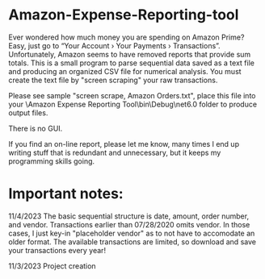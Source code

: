 # Amazon-Expense-Reporting-tool
Ever wondered how much money you are spending on Amazon Prime? Easy, just go to “Your Account › Your Payments › Transactions”. Unfortunately, Amazon seems to have removed reports that provide sum totals. This is a small program to parse sequential data saved as a text file and producing an organized CSV file for numerical analysis. You must create the text file by "screen scraping" your raw transactions.

Please see sample "screen scrape, Amazon Orders.txt", place this file into your \Amazon Expense Reporting Tool\bin\Debug\net6.0 folder to produce output files. 

There is no GUI.

If you find an on-line report, please let me know, many times I end up writing stuff that is redundant and unnecessary, but it keeps my programming skills going.

# Important notes:

11/4/2023 The basic sequential structure is date, amount, order number, and vendor. Transactions earlier than 07/28/2020 omits vendor. In those cases, I just key-in "placeholder vendor" as to not have to accomodate an older format. The available transactions are limited, so download and save your transactions every year!

11/3/2023 Project creation
